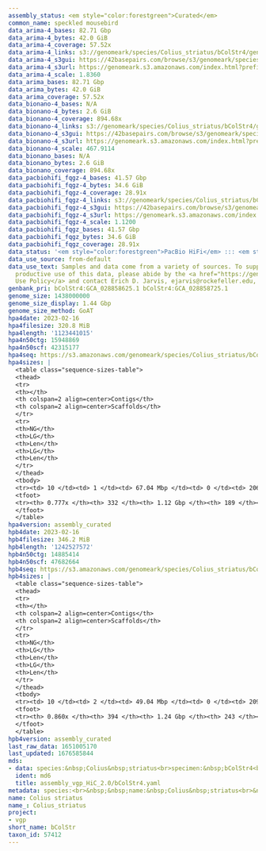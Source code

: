 ```yaml
---
assembly_status: <em style="color:forestgreen">Curated</em>
common_name: speckled mousebird
data_arima-4_bases: 82.71 Gbp
data_arima-4_bytes: 42.0 GiB
data_arima-4_coverage: 57.52x
data_arima-4_links: s3://genomeark/species/Colius_striatus/bColStr4/genomic_data/arima/<br>
data_arima-4_s3gui: https://42basepairs.com/browse/s3/genomeark/species/Colius_striatus/bColStr4/genomic_data/arima/
data_arima-4_s3url: https://genomeark.s3.amazonaws.com/index.html?prefix=species/Colius_striatus/bColStr4/genomic_data/arima/
data_arima-4_scale: 1.8360
data_arima_bases: 82.71 Gbp
data_arima_bytes: 42.0 GiB
data_arima_coverage: 57.52x
data_bionano-4_bases: N/A
data_bionano-4_bytes: 2.6 GiB
data_bionano-4_coverage: 894.68x
data_bionano-4_links: s3://genomeark/species/Colius_striatus/bColStr4/genomic_data/bionano/<br>
data_bionano-4_s3gui: https://42basepairs.com/browse/s3/genomeark/species/Colius_striatus/bColStr4/genomic_data/bionano/
data_bionano-4_s3url: https://genomeark.s3.amazonaws.com/index.html?prefix=species/Colius_striatus/bColStr4/genomic_data/bionano/
data_bionano-4_scale: 467.9114
data_bionano_bases: N/A
data_bionano_bytes: 2.6 GiB
data_bionano_coverage: 894.68x
data_pacbiohifi_fqgz-4_bases: 41.57 Gbp
data_pacbiohifi_fqgz-4_bytes: 34.6 GiB
data_pacbiohifi_fqgz-4_coverage: 28.91x
data_pacbiohifi_fqgz-4_links: s3://genomeark/species/Colius_striatus/bColStr4/genomic_data/pacbio_hifi/<br>
data_pacbiohifi_fqgz-4_s3gui: https://42basepairs.com/browse/s3/genomeark/species/Colius_striatus/bColStr4/genomic_data/pacbio_hifi/
data_pacbiohifi_fqgz-4_s3url: https://genomeark.s3.amazonaws.com/index.html?prefix=species/Colius_striatus/bColStr4/genomic_data/pacbio_hifi/
data_pacbiohifi_fqgz-4_scale: 1.1200
data_pacbiohifi_fqgz_bases: 41.57 Gbp
data_pacbiohifi_fqgz_bytes: 34.6 GiB
data_pacbiohifi_fqgz_coverage: 28.91x
data_status: '<em style="color:forestgreen">PacBio HiFi</em> ::: <em style="color:forestgreen">Arima</em>'
data_use_source: from-default
data_use_text: Samples and data come from a variety of sources. To support fair and
  productive use of this data, please abide by the <a href="https://genome10k.soe.ucsc.edu/data-use-policies/">Data
  Use Policy</a> and contact Erich D. Jarvis, ejarvis@rockefeller.edu, with any questions.
genbank_pri: bColStr4:GCA_028858625.1 bColStr4:GCA_028858725.1
genome_size: 1438000000
genome_size_display: 1.44 Gbp
genome_size_method: GoAT
hpa4date: 2023-02-16
hpa4filesize: 320.8 MiB
hpa4length: '1123441015'
hpa4n50ctg: 15948869
hpa4n50scf: 42315177
hpa4seq: https://s3.amazonaws.com/genomeark/species/Colius_striatus/bColStr4/assembly_curated/bColStr4.hap1.cur.20230216.fasta.gz
hpa4sizes: |
  <table class="sequence-sizes-table">
  <thead>
  <tr>
  <th></th>
  <th colspan=2 align=center>Contigs</th>
  <th colspan=2 align=center>Scaffolds</th>
  </tr>
  <tr>
  <th>NG</th>
  <th>LG</th>
  <th>Len</th>
  <th>LG</th>
  <th>Len</th>
  </tr>
  </thead>
  <tbody>
  <tr><td> 10 </td><td> 1 </td><td> 67.04 Mbp </td><td> 0 </td><td> 206.59 Mbp </td></tr><tr><td> 20 </td><td> 4 </td><td> 39.24 Mbp </td><td> 1 </td><td> 122.59 Mbp </td></tr><tr><td> 30 </td><td> 8 </td><td> 30.49 Mbp </td><td> 3 </td><td> 97.55 Mbp </td></tr><tr><td> 40 </td><td> 14 </td><td> 22.07 Mbp </td><td> 4 </td><td> 59.13 Mbp </td></tr><tr style="background-color:#cccccc;"><td> 50 </td><td> 21 </td><td style="background-color:#88ff88;"> 15.95 Mbp </td><td> 7 </td><td style="background-color:#88ff88;"> 42.32 Mbp </td></tr><tr><td> 60 </td><td> 32 </td><td> 9.67 Mbp </td><td> 12 </td><td> 28.60 Mbp </td></tr><tr><td> 70 </td><td> 61 </td><td> 2.60 Mbp </td><td> 19 </td><td> 12.93 Mbp </td></tr><tr><td> 80 </td><td> 0 </td><td>  </td><td> 0 </td><td>  </td></tr><tr><td> 90 </td><td> 0 </td><td>  </td><td> 0 </td><td>  </td></tr><tr><td> 100 </td><td> 0 </td><td>  </td><td> 0 </td><td>  </td></tr></tbody>
  <tfoot>
  <tr><th> 0.777x </th><th> 332 </th><th> 1.12 Gbp </th><th> 189 </th><th> 1.12 Gbp </th></tr>
  </tfoot>
  </table>
hpa4version: assembly_curated
hpb4date: 2023-02-16
hpb4filesize: 346.2 MiB
hpb4length: '1242527572'
hpb4n50ctg: 14885414
hpb4n50scf: 47682664
hpb4seq: https://s3.amazonaws.com/genomeark/species/Colius_striatus/bColStr4/assembly_curated/bColStr4.hap2.cur.20230216.fasta.gz
hpb4sizes: |
  <table class="sequence-sizes-table">
  <thead>
  <tr>
  <th></th>
  <th colspan=2 align=center>Contigs</th>
  <th colspan=2 align=center>Scaffolds</th>
  </tr>
  <tr>
  <th>NG</th>
  <th>LG</th>
  <th>Len</th>
  <th>LG</th>
  <th>Len</th>
  </tr>
  </thead>
  <tbody>
  <tr><td> 10 </td><td> 2 </td><td> 49.04 Mbp </td><td> 0 </td><td> 209.83 Mbp </td></tr><tr><td> 20 </td><td> 6 </td><td> 32.24 Mbp </td><td> 1 </td><td> 122.58 Mbp </td></tr><tr><td> 30 </td><td> 11 </td><td> 26.13 Mbp </td><td> 2 </td><td> 101.19 Mbp </td></tr><tr><td> 40 </td><td> 17 </td><td> 21.72 Mbp </td><td> 4 </td><td> 89.02 Mbp </td></tr><tr style="background-color:#cccccc;"><td> 50 </td><td> 25 </td><td style="background-color:#88ff88;"> 14.89 Mbp </td><td> 6 </td><td style="background-color:#88ff88;"> 47.68 Mbp </td></tr><tr><td> 60 </td><td> 37 </td><td> 10.65 Mbp </td><td> 10 </td><td> 34.39 Mbp </td></tr><tr><td> 70 </td><td> 55 </td><td> 5.89 Mbp </td><td> 15 </td><td> 23.51 Mbp </td></tr><tr><td> 80 </td><td> 101 </td><td> 1.84 Mbp </td><td> 28 </td><td> 5.88 Mbp </td></tr><tr><td> 90 </td><td> 0 </td><td>  </td><td> 0 </td><td>  </td></tr><tr><td> 100 </td><td> 0 </td><td>  </td><td> 0 </td><td>  </td></tr></tbody>
  <tfoot>
  <tr><th> 0.860x </th><th> 394 </th><th> 1.24 Gbp </th><th> 243 </th><th> 1.24 Gbp </th></tr>
  </tfoot>
  </table>
hpb4version: assembly_curated
last_raw_data: 1651005170
last_updated: 1676585844
mds:
- data: species:&nbsp;Colius&nbsp;striatus<br>specimen:&nbsp;bColStr4<br>projects:<br>&nbsp;&nbsp;-&nbsp;vgp<br>hap1:&nbsp;s3://genomeark/species/Colius_striatus/bColStr4/assembly_vgp_HiC_2.0/bColStr4.HiC.hap1.20220601.fasta.gz<br>hap2:&nbsp;s3://genomeark/species/Colius_striatus/bColStr4/assembly_vgp_HiC_2.0/bColStr4.HiC.hap2.20220601.fasta.gz<br>hap1_hic_bam:&nbsp;s3://genomeark/species/Colius_striatus/bColStr4/assembly_vgp_HiC_2.0/evaluation/hap1/pretext/bColStr4_hap1__s2.bam<br>hap2_hic_bam:&nbsp;s3://genomeark/species/Colius_striatus/bColStr4/assembly_vgp_HiC_2.0/evaluation/hap2/pretext/bColStr4_hap2__s2.bam<br>hap1_pretext:&nbsp;s3://genomeark/species/Colius_striatus/bColStr4/assembly_vgp_HiC_2.0/evaluation/hap1/pretext/bColStr4_hap1__s2_heatmap.pretext<br>hap2_pretext:&nbsp;s3://genomeark/species/Colius_striatus/bColStr4/assembly_vgp_HiC_2.0/evaluation/hap2/pretext/bColStr4_hap2__s2_heatmap.pretext<br>kmer_spectra_img:&nbsp;s3://genomeark/species/Colius_striatus/bColStr4/assembly_vgp_HiC_2.0/evaluation/merqury/bColStr4_png/<br>pipeline:<br>&nbsp;&nbsp;-&nbsp;hifiasm&nbsp;(0.16.1+galaxy2)<br>&nbsp;&nbsp;-&nbsp;solve&nbsp;(3.7)<br>&nbsp;&nbsp;-&nbsp;salsa&nbsp;(2.3+galaxy2)<br><br>
  ident: md6
  title: assembly_vgp_HiC_2.0/bColStr4.yaml
metadata: species:<br>&nbsp;&nbsp;name:&nbsp;Colius&nbsp;striatus<br>&nbsp;&nbsp;individuals:<br>&nbsp;&nbsp;-&nbsp;short_name:&nbsp;bColStr4<br>&nbsp;&nbsp;short_name:&nbsp;bColStr<br>&nbsp;&nbsp;taxon_id:&nbsp;57412<br>&nbsp;&nbsp;common_name:&nbsp;speckled&nbsp;mousebird<br>&nbsp;&nbsp;genome_size:&nbsp;1438000000<br>&nbsp;&nbsp;genome_size_method:&nbsp;GoAT<br>&nbsp;&nbsp;order:<br>&nbsp;&nbsp;&nbsp;&nbsp;name:&nbsp;Coliiformes<br>&nbsp;&nbsp;family:<br>&nbsp;&nbsp;&nbsp;&nbsp;name:&nbsp;Coliidae<br>&nbsp;&nbsp;project:&nbsp;[&nbsp;vgp&nbsp;]<br>
name: Colius striatus
name_: Colius_striatus
project:
- vgp
short_name: bColStr
taxon_id: 57412
---
```

